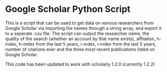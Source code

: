 # Google Scholar Python Script

This is a script that can be used to get data on various researchers from Google Scholar via importing the names through a string array, and export it 
to a seperate .csv file. The script can output the researcher name, the quality of the search (whether an account by that name exists), affliation, h-index, h-index from the last 5 years, i-index, i-index from the last 5 years, number of citations ever and the three most recent publications listed on Google Scholar. 

This code has been updated to work with scholarly 1.2.0 (currently 1.2.2)
